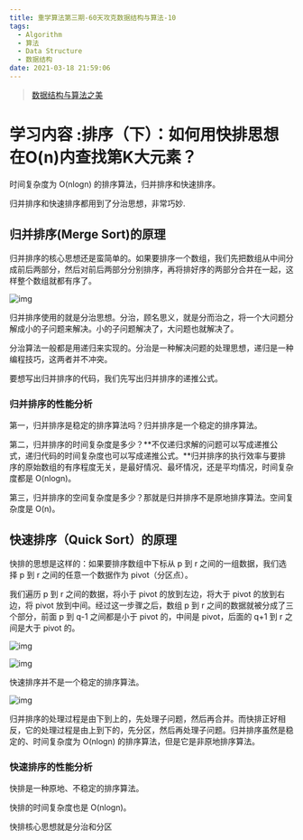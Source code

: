 ```yaml
---
title: 重学算法第三期-60天攻克数据结构与算法-10
tags:
  - Algorithm
  - 算法
  - Data Structure
  - 数据结构
date: 2021-03-18 21:59:06
---
```


> [数据结构与算法之美](https://time.geekbang.org/column/intro/126)

# 学习内容 :排序（下）：如何用快排思想在O(n)内查找第K大元素？



时间复杂度为 O(nlogn) 的排序算法，归并排序和快速排序。

归并排序和快速排序都用到了分治思想，非常巧妙.

## 归并排序(Merge Sort)的原理

归并排序的核心思想还是蛮简单的。如果要排序一个数组，我们先把数组从中间分成前后两部分，然后对前后两部分分别排序，再将排好序的两部分合并在一起，这样整个数组就都有序了。

![img](https://static001.geekbang.org/resource/image/db/2b/db7f892d3355ef74da9cd64aa926dc2b.jpg)

归并排序使用的就是分治思想。分治，顾名思义，就是分而治之，将一个大问题分解成小的子问题来解决。小的子问题解决了，大问题也就解决了。

分治算法一般都是用递归来实现的。分治是一种解决问题的处理思想，递归是一种编程技巧，这两者并不冲突。

要想写出归并排序的代码，我们先写出归并排序的递推公式。

### 归并排序的性能分析

第一，归并排序是稳定的排序算法吗？归并排序是一个稳定的排序算法。

第二，归并排序的时间复杂度是多少？**不仅递归求解的问题可以写成递推公式，递归代码的时间复杂度也可以写成递推公式。**归并排序的执行效率与要排序的原始数组的有序程度无关，是最好情况、最坏情况，还是平均情况，时间复杂度都是 O(nlogn)。

第三，归并排序的空间复杂度是多少？那就是归并排序不是原地排序算法。空间复杂度是 O(n)。



## 快速排序（Quick Sort）的原理

快排的思想是这样的：如果要排序数组中下标从 p 到 r 之间的一组数据，我们选择 p 到 r 之间的任意一个数据作为 pivot（分区点）。

我们遍历 p 到 r 之间的数据，将小于 pivot 的放到左边，将大于 pivot 的放到右边，将 pivot 放到中间。经过这一步骤之后，数组 p 到 r 之间的数据就被分成了三个部分，前面 p 到 q-1 之间都是小于 pivot 的，中间是 pivot，后面的 q+1 到 r 之间是大于 pivot 的。

![img](https://static001.geekbang.org/resource/image/4d/81/4d892c3a2e08a17f16097d07ea088a81.jpg)

![img](https://static001.geekbang.org/resource/image/66/dc/6643bc3cef766f5b3e4526c332c60adc.jpg)

快速排序并不是一个稳定的排序算法。



![img](https://static001.geekbang.org/resource/image/aa/05/aa03ae570dace416127c9ccf9db8ac05.jpg)



归并排序的处理过程是由下到上的，先处理子问题，然后再合并。而快排正好相反，它的处理过程是由上到下的，先分区，然后再处理子问题。归并排序虽然是稳定的、时间复杂度为 O(nlogn) 的排序算法，但是它是非原地排序算法。



### 快速排序的性能分析

快排是一种原地、不稳定的排序算法。

快排的时间复杂度也是 O(nlogn)。

快排核心思想就是分治和分区

